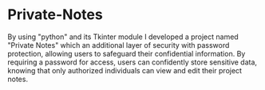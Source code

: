 # Private-Notes

By using "python" and its Tkinter module I developed a project named "Private Notes" which an additional layer of security with password protection, allowing users to safeguard their confidential information. By requiring a password for access, users can confidently store sensitive data, knowing that only authorized individuals can view and edit their project notes. 
